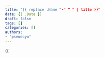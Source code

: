 ```yaml
---
title: "{{ replace .Name "-" " " | title }}"
date: {{ .Date }}
draft: false
tags: []
categories: []
authors:
- "pseudoyu"
---
```


{{<audio src="audios/here_after_us.mp3" caption="《后来的我们 - 五月天》" >}}
